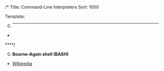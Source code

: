 /*
Title: Command-Line Interpreters
Sort: 1000

Template:

0. ****

* []()

****/

0. **Bourne-Again shell (BASH)**

  * [Wikipedia](https://en.wikipedia.org/wiki/Bash_(Unix_shell))
